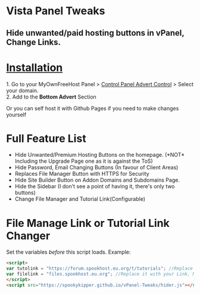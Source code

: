# Vista Panel Tweaks
<h2>Hide unwanted/paid hosting buttons in vPanel, Change Links.</h2>

<h1><u>Installation</u></h1>
 1. Go to your MyOwnFreeHost Panel > <a href="http://panel.myownfreehost.net/panel/index2.php?option=paneladvertsdomselect" target="_blank">Control Panel Advert Control</a> > Select your domain.<br>2. Add <code><script src="https://spookykipper.github.io/vPanel-Tweaks/hider.js"></script></code> to the <b>Bottom Advert</b> Section
 
 Or you can self host it with Github Pages if you need to make changes yourself
<h1>Full Feature List</h1>
<ul>
<li>Hide Unwanted/Premium Hosting Buttons on the homepage. (*NOT* Including the Upgrade Page one as it is against the ToS)</li>
<li>Hide Password, Email Changing Buttons (In favour of Client Areas)</li>
<li>Replaces File Manager Button with HTTPS for Security</li>
<li>Hide Site Builder Button on Addon Domains and Subdomains Page.</li>
<li>Hide the Sidebar (I don't see a point of having it, there's only two buttons)</li>
<li>Change File Manager and Tutorial Link(Configurable)</li>
</ul>


# File Manage Link or Tutorial Link Changer
Set the variables *before* this script loads. Example:
```html
<script>
var tutolink = "https://forum.spookhost.eu.org/t/tutorials"; //Replace it with your Link *INCLUDE HTTP(S) PROTOCOL
var filelink = "files.spookhost.eu.org"; //Replace it with your Link, Must be Monsta FTP HOST EDITION, *DO NOT INCLUDE HTTP(S) PROTOCOL OR TRAILING SLASH)
</script>
<script src="https://spookykipper.github.io/vPanel-Tweaks/hider.js"></script>
```

